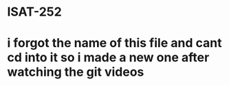 # ISAT-252
# i forgot the name of this file and cant cd into it so i made a new one after watching the git videos
